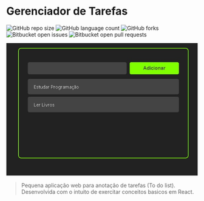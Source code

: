 # Gerenciador de Tarefas

<!---Esses são exemplos. Veja https://shields.io para outras pessoas ou para personalizar este conjunto de escudos. Você pode querer incluir dependências, status do projeto e informações de licença aqui--->

![GitHub repo size](https://img.shields.io/github/repo-size/eduardomr/gerenciador-de-tarefas?style=for-the-badge)
![GitHub language count](https://img.shields.io/github/languages/count/eduardomr/gerenciador-de-tarefas?style=for-the-badge)
![GitHub forks](https://img.shields.io/github/forks/eduardomr/gerenciador-de-tarefas?style=for-the-badge)
![Bitbucket open issues](https://img.shields.io/bitbucket/issues/eduardomr/gerenciador-de-tarefas?style=for-the-badge)
![Bitbucket open pull requests](https://img.shields.io/bitbucket/pr-raw/eduardomr/gerenciador-de-tarefas?style=for-the-badge)

<img src="print.jpeg" alt="exemplo imagem">

> Pequena aplicação web para anotação de tarefas (To do list). Desenvolvida com o intuito de exercitar conceitos basicos em React.






```

